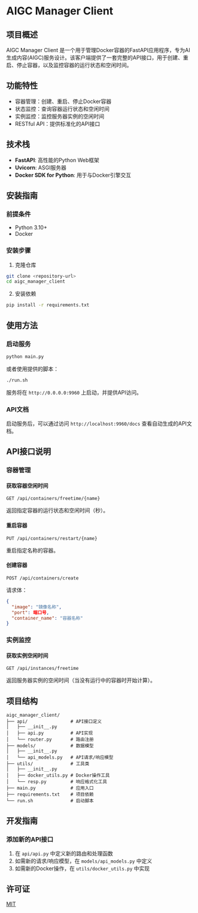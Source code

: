 # AIGC Manager Client

## 项目概述

AIGC Manager Client 是一个用于管理Docker容器的FastAPI应用程序，专为AI生成内容(AIGC)服务设计。该客户端提供了一套完整的API接口，用于创建、重启、停止容器，以及监控容器的运行状态和空闲时间。

## 功能特性

- 容器管理：创建、重启、停止Docker容器
- 状态监控：查询容器运行状态和空闲时间
- 实例监控：监控服务器实例的空闲时间
- RESTful API：提供标准化的API接口

## 技术栈

- **FastAPI**: 高性能的Python Web框架
- **Uvicorn**: ASGI服务器
- **Docker SDK for Python**: 用于与Docker引擎交互

## 安装指南

### 前提条件

- Python 3.10+
- Docker

### 安装步骤

1. 克隆仓库

```bash
git clone <repository-url>
cd aigc_manager_client
```

2. 安装依赖

```bash
pip install -r requirements.txt
```

## 使用方法

### 启动服务

```bash
python main.py
```

或者使用提供的脚本：

```bash
./run.sh
```

服务将在 `http://0.0.0.0:9960` 上启动，并提供API访问。

### API文档

启动服务后，可以通过访问 `http://localhost:9960/docs` 查看自动生成的API文档。

## API接口说明

### 容器管理

#### 获取容器空闲时间

```
GET /api/containers/freetime/{name}
```

返回指定容器的运行状态和空闲时间（秒）。

#### 重启容器

```
PUT /api/containers/restart/{name}
```

重启指定名称的容器。

#### 创建容器

```
POST /api/containers/create
```

请求体：
```json
{
  "image": "镜像名称",
  "port": 端口号,
  "container_name": "容器名称"
}
```

### 实例监控

#### 获取实例空闲时间

```
GET /api/instances/freetime
```

返回服务器实例的空闲时间（当没有运行中的容器时开始计算）。

## 项目结构

```
aigc_manager_client/
├── api/                # API接口定义
│   ├── __init__.py
│   ├── api.py          # API实现
│   └── router.py       # 路由注册
├── models/             # 数据模型
│   ├── __init__.py
│   └── api_models.py   # API请求/响应模型
├── utils/              # 工具类
│   ├── __init__.py
│   ├── docker_utils.py # Docker操作工具
│   └── resp.py         # 响应格式化工具
├── main.py             # 应用入口
├── requirements.txt    # 项目依赖
└── run.sh              # 启动脚本
```

## 开发指南

### 添加新的API接口

1. 在 `api/api.py` 中定义新的路由和处理函数
2. 如需新的请求/响应模型，在 `models/api_models.py` 中定义
3. 如需新的Docker操作，在 `utils/docker_utils.py` 中实现

## 许可证

[MIT](LICENSE)